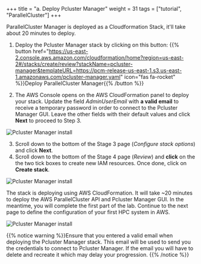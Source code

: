 +++
title = "a. Deploy Pcluster Manager"
weight = 31
tags = ["tutorial", "ParallelCluster"]
+++

ParallelCluster Manager is deployed as a Cloudformation Stack, it'll take about 20 minutes to deploy.

1. Deploy the Pcluster Manager stack by clicking on this button: 
{{% button href="https://us-east-2.console.aws.amazon.com/cloudformation/home?region=us-east-2#/stacks/create/review?stackName=pcluster-manager&templateURL=https://pcm-release-us-east-1.s3.us-east-1.amazonaws.com/pcluster-manager.yaml" icon="fas fa-rocket" %}}Deploy ParallelCluster Manager{{% /button %}}

2. The AWS Console opens on the AWS CloudFormation panel to deploy your stack. Update the field *AdminUserEmail* with **a valid email** to receive a temporary password in order to connect to the Pcluster Manager GUI. Leave the other fields with their default values and click **Next** to proceed to Step 3.

![Pcluster Manager install](/images/deploy-pcm/pcmanager-install.png)

3. Scroll down to the bottom of the Stage 3 page (*Configure stack options*) and click **Next**.
4. Scroll down to the bottom of the Stage 4 page (*Review*) and **click** on the the two tick boxes to create new IAM resources. Once done, click on **Create stack**.

![Pcluster Manager install](/images/deploy-pcm/pcmanager-deploy.png)

The stack is deploying using AWS CloudFormation. It will take ~20 minutes to deploy the AWS ParallelCluster API and Pcluster Manager GUI. In the meantime, you will complete the first part of the lab. Continue to the next page to define the configuration of your first HPC system in AWS.

![Pcluster Manager install](/images/deploy-pcm/pcmanager-stack.png)

{{% notice warning %}}Ensure that you entered a valid email when deploying the Pcluster Manager stack. This email will be used to send you the credentials to connect to Pcluster Manager. If the email you will have to delete and recreate it which may delay your progression.
{{% /notice %}}
